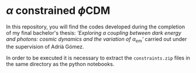# $\alpha$ constrained $\phi\text{CDM}$

In this repository, you will find the codes developed during the completion of my final bachelor's thesis: _'Exploring a coupling between dark energy and photons: cosmic dynamics and the variation of_ $\alpha_{em}$_'_ carried out under the supervision of Adrià Gómez. 

In order to be executed it is necessary to extract the `constraints.zip` files in the same directory as the python notebooks.
